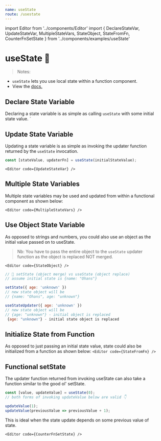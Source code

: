 ```yaml
---
name: useState
route: /usestate
---
```


import Editor from '../components/Editor'
import {
DeclareStateVar,
UpdateStateVar,
MultipleStateVars,
StateObject,
StateFromFn,
CounterFnSetState
} from '../components/examples/useState'

# useState 🦄

> Notes:

- `useState` lets you use local state within a function component.
- View the [docs.](https://reactjs.org/docs/hooks-reference.html#usestate)

## Declare State Variable

Declaring a state variable is as simple as calling `useState` with some initial state value.
`<Editor code={DeclareStateVar}/>

## Update State Variable

Updating a state variable is as simple as invoking the updater function returned by the `useState` invocation.

```js
const [stateValue, updaterFn] = useState(initialStateValue);
```

`<Editor code={UpdateStateVar} />`

## Multiple State Variables

Multiple state variables may be used and updated from within a functional component as shown below:

`<Editor code={MultipleStateVars} />`

## Use Object State Variable

As opposed to strings and numbers, you could also use an object as the initial value passed on to useState.

> Nb: You have to pass the entire object to the `useState` updater function as the object is replaced NOT merged.

`<Editor code={StateObject} />`

```js
// 🐢 setState (object merge) vs useState (object replace)
// assume initial state is {name: "Ohans"}

setState({ age: 'unknown' })
// new state object will be
// {name: "Ohans", age: "unknown"}

useStateUpdater({ age: 'unknown' })
// new state object will be
// {age: "unknown"} - initial object is replaced
 {age: "unknown"} - initial state object is replaced

```

## Initialize State from Function

As opposed to just passing an initial state value, state could also be initialized from a function as shown below:
`<Editor code={StateFromFn} />`

## Functional setState

The updater function returned from invoking useState can also take a function similar to the good ol' setState.

```js
const [value, updateValue] = useState(0);
// both forms of invoking updateValue below are valid 👇

updateValue(1);
updateValue(previousValue => previousValue + 1);
```

This is ideal when the state update depends on some previous value of state.

`<Editor code={CounterFnSetState} />`
